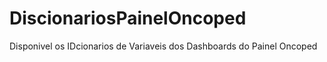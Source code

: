 # DiscionariosPainelOncoped
Disponivel os IDcionarios de Variaveis dos Dashboards do Painel Oncoped
